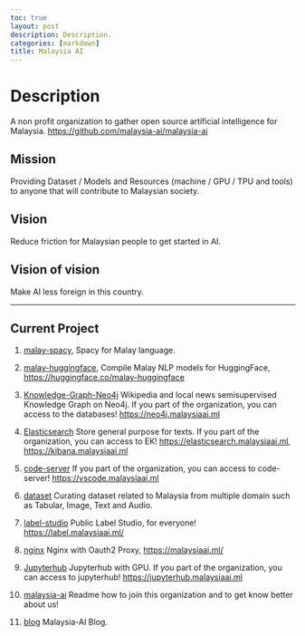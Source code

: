 ```yaml
---
toc: true
layout: post
description: Description.
categories: [markdown]
title: Malaysia AI
---
```

# Description

A non profit organization to gather open source artificial intelligence for Malaysia. https://github.com/malaysia-ai/malaysia-ai

## Mission

Providing Dataset / Models and Resources (machine / GPU / TPU and tools) to anyone that will contribute to Malaysian society.

## Vision

Reduce friction for Malaysian people to get started in AI.

## Vision of vision

Make AI less foreign in this country.

---

## Current Project

1. [malay-spacy](https://github.com/malaysia-ai/malay-spacy), Spacy for Malay language.

2. [malay-huggingface](https://github.com/malaysia-ai/malay-huggingface), Compile Malay NLP models for HuggingFace, https://huggingface.co/malay-huggingface

3. [Knowledge-Graph-Neo4j](https://github.com/malaysia-ai/Knowledge-Graph-Neo4j)
Wikipedia and local news semisupervised Knowledge Graph on Neo4j. If you part of the organization, you can access to the databases! https://neo4j.malaysiaai.ml

4. [Elasticsearch](https://github.com/malaysia-ai/Elasticsearch)
Store general purpose for texts. If you part of the organization, you can access to EK! https://elasticsearch.malaysiaai.ml, https://kibana.malaysiaai.ml

5. [code-server](https://github.com/malaysia-ai/code-server)
If you part of the organization, you can access to code-server! https://vscode.malaysiaai.ml

6. [dataset](https://github.com/malaysia-ai/dataset)
Curating dataset related to Malaysia from multiple domain such as Tabular, Image, Text and Audio.

7. [label-studio](https://github.com/malaysia-ai/label-studio)
Public Label Studio, for everyone! https://label.malaysiaai.ml/

8. [nginx](https://github.com/malaysia-ai/nginx)
Nginx with Oauth2 Proxy, https://malaysiaai.ml/

9. [Jupyterhub](https://github.com/malaysia-ai/Jupyterhub)
Jupyterhub with GPU. If you part of the organization, you can access to jupyterhub! https://jupyterhub.malaysiaai.ml

10. [malaysia-ai](https://github.com/malaysia-ai/malaysia-ai)
Readme how to join this organization and to get know better about us!

11. [blog](https://github.com/malaysia-ai/blog)
Malaysia-AI Blog.
